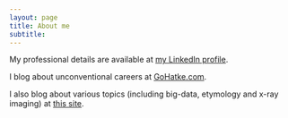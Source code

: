 ```yaml
---
layout: page
title: About me
subtitle: 
---
```


My professional details are available at [my LinkedIn profile](http://linkedin.com/in/kritisen).

I blog about unconventional careers at [GoHatke.com](http://gohatke.com/).

I also blog about various topics (including big-data, etymology and x-ray imaging) at [this site](http://ksens.github.io).
